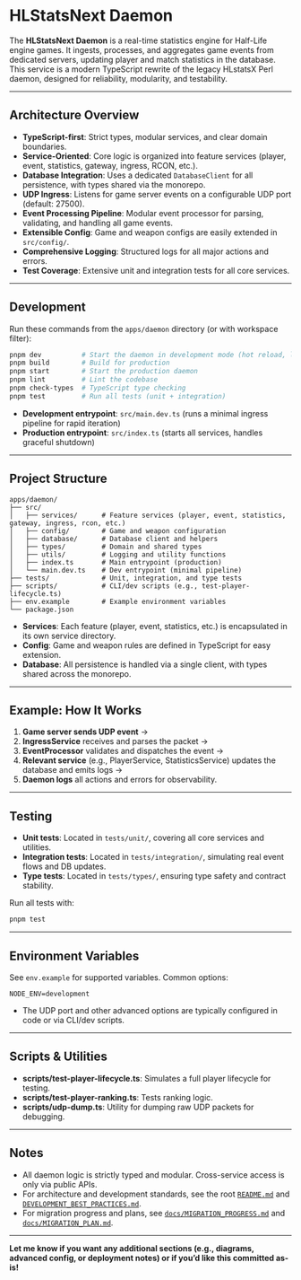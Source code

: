 # HLStatsNext Daemon

The **HLStatsNext Daemon** is a real-time statistics engine for Half-Life engine games. It ingests, processes, and aggregates game events from dedicated servers, updating player and match statistics in the database. This service is a modern TypeScript rewrite of the legacy HLstatsX Perl daemon, designed for reliability, modularity, and testability.

---

## Architecture Overview

- **TypeScript-first**: Strict types, modular services, and clear domain boundaries.
- **Service-Oriented**: Core logic is organized into feature services (player, event, statistics, gateway, ingress, RCON, etc.).
- **Database Integration**: Uses a dedicated `DatabaseClient` for all persistence, with types shared via the monorepo.
- **UDP Ingress**: Listens for game server events on a configurable UDP port (default: 27500).
- **Event Processing Pipeline**: Modular event processor for parsing, validating, and handling all game events.
- **Extensible Config**: Game and weapon configs are easily extended in `src/config/`.
- **Comprehensive Logging**: Structured logs for all major actions and errors.
- **Test Coverage**: Extensive unit and integration tests for all core services.

---

## Development

Run these commands from the `apps/daemon` directory (or with workspace filter):

```bash
pnpm dev          # Start the daemon in development mode (hot reload, logs to console)
pnpm build        # Build for production
pnpm start        # Start the production daemon
pnpm lint         # Lint the codebase
pnpm check-types  # TypeScript type checking
pnpm test         # Run all tests (unit + integration)
```

- **Development entrypoint**: `src/main.dev.ts` (runs a minimal ingress pipeline for rapid iteration)
- **Production entrypoint**: `src/index.ts` (starts all services, handles graceful shutdown)

---

## Project Structure

```
apps/daemon/
├── src/
│   ├── services/      # Feature services (player, event, statistics, gateway, ingress, rcon, etc.)
│   ├── config/        # Game and weapon configuration
│   ├── database/      # Database client and helpers
│   ├── types/         # Domain and shared types
│   ├── utils/         # Logging and utility functions
│   ├── index.ts       # Main entrypoint (production)
│   └── main.dev.ts    # Dev entrypoint (minimal pipeline)
├── tests/             # Unit, integration, and type tests
├── scripts/           # CLI/dev scripts (e.g., test-player-lifecycle.ts)
├── env.example        # Example environment variables
└── package.json
```

- **Services**: Each feature (player, event, statistics, etc.) is encapsulated in its own service directory.
- **Config**: Game and weapon rules are defined in TypeScript for easy extension.
- **Database**: All persistence is handled via a single client, with types shared across the monorepo.

---

## Example: How It Works

1. **Game server sends UDP event** →
2. **IngressService** receives and parses the packet →
3. **EventProcessor** validates and dispatches the event →
4. **Relevant service** (e.g., PlayerService, StatisticsService) updates the database and emits logs →
5. **Daemon logs** all actions and errors for observability.

---

## Testing

- **Unit tests**: Located in `tests/unit/`, covering all core services and utilities.
- **Integration tests**: Located in `tests/integration/`, simulating real event flows and DB updates.
- **Type tests**: Located in `tests/types/`, ensuring type safety and contract stability.

Run all tests with:

```bash
pnpm test
```

---

## Environment Variables

See `env.example` for supported variables. Common options:

```env
NODE_ENV=development
```

- The UDP port and other advanced options are typically configured in code or via CLI/dev scripts.

---

## Scripts & Utilities

- **scripts/test-player-lifecycle.ts**: Simulates a full player lifecycle for testing.
- **scripts/test-player-ranking.ts**: Tests ranking logic.
- **scripts/udp-dump.ts**: Utility for dumping raw UDP packets for debugging.

---

## Notes

- All daemon logic is strictly typed and modular. Cross-service access is only via public APIs.
- For architecture and development standards, see the root [`README.md`](../../README.md) and [`DEVELOPMENT_BEST_PRACTICES.md`](./docs/DEVELOPMENT_BEST_PRACTICES.md).
- For migration progress and plans, see [`docs/MIGRATION_PROGRESS.md`](./docs/MIGRATION_PROGRESS.md) and [`docs/MIGRATION_PLAN.md`](./docs/MIGRATION_PLAN.md).

---

**Let me know if you want any additional sections (e.g., diagrams, advanced config, or deployment notes) or if you’d like this committed as-is!**
